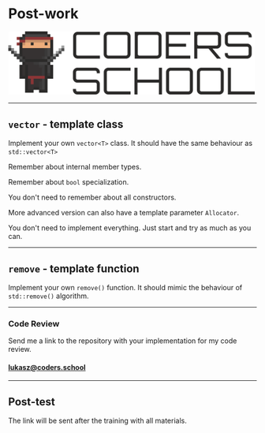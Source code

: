 <!-- .slide: data-background="#111111" -->

# Post-work

<a href="https://coders.school">
    <img width="500" src="../img/coders_school_logo.png" alt="Coders School" class="plain">
</a>

___

## `vector` - template class

Implement your own `vector<T>` class. It should have the same behaviour as `std::vector<T>`

Remember about internal member types.

Remember about `bool` specialization.

You don't need to remember about all constructors.

More advanced version can also have a template parameter `Allocator`.

You don't need to implement everything. Just start and try as much as you can.

___

## `remove` - template function

Implement your own `remove()` function. It should mimic the behaviour of `std::remove()` algorithm.

___

### Code Review

Send me a link to the repository with your implementation for my code review.

#### [lukasz@coders.school](mailto:lukasz@coders.school)

___

## Post-test

The link will be sent after the training with all materials.
